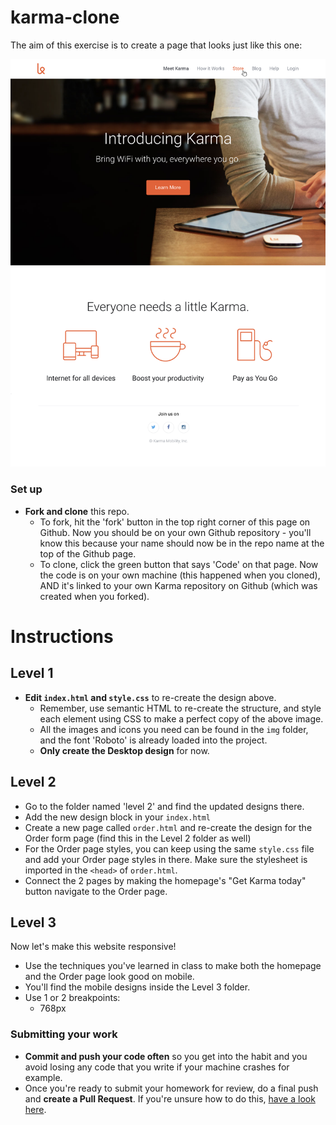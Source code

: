 # karma-clone

The aim of this exercise is to create a page that looks just like this one: 


![alt text](./Karma%20-%20desktop%20design.png "Karma desktop design")


### Set up

 - **Fork and clone** this repo.
   - To fork, hit the 'fork' button in the top right corner of this page on Github. 
  Now you should be on your own Github repository - you'll know this because your name should now be in the repo name at the top of the Github page. 
   - To clone, click the green button that says 'Code' on that page.
  Now the code is on your own machine (this happened when you cloned), AND it's linked to your own Karma repository on Github (which was created when you forked).

# Instructions
## Level 1
 - **Edit `index.html` and `style.css`** to re-create the design above.
   - Remember, use semantic HTML to re-create the structure, and style each element using CSS to make a perfect copy of the above image. 
   - All the images and icons you need can be found in the `img` folder, and the font 'Roboto' is already loaded into the project. 
   - **Only create the Desktop design** for now. 

## Level 2
- Go to the folder named 'level 2' and find the updated designs there. 
- Add the new design block in your `index.html`
- Create a new page called `order.html` and re-create the design for the Order form page (find this in the Level 2 folder as well)
- For the Order page styles, you can keep using the same `style.css` file and add your Order page styles in there. Make sure the stylesheet is imported in the `<head>` of `order.html`.
- Connect the 2 pages by making the homepage's "Get Karma today" button navigate to the Order page.

## Level 3
Now let's make this website responsive! 
- Use the techniques you've learned in class to make both the homepage and the Order page look good on mobile. 
- You'll find the mobile designs inside the Level 3 folder. 
- Use 1 or 2 breakpoints:
  - 768px

### Submitting your work
 - **Commit and push your code often** so you get into the habit and you avoid losing any code that you write if your machine crashes for example. 
 - Once you're ready to submit your homework for review, do a final push and **create a Pull Request**. If you're unsure how to do this, [have a look here](https://syllabus.codeyourfuture.io/git/cheatsheet/#i-want-to-send-my-code-to-volunteers-pushing).

